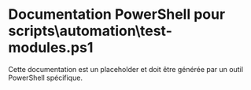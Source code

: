 # Documentation PowerShell pour scripts\automation\test-modules.ps1

Cette documentation est un placeholder et doit être générée par un outil PowerShell spécifique.
